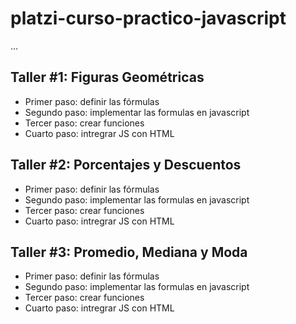 # platzi-curso-practico-javascript

...

## Taller #1: Figuras Geométricas

- Primer paso: definir las fórmulas
- Segundo paso: implementar las formulas en javascript
- Tercer paso: crear funciones
- Cuarto paso: intregrar JS con HTML

## Taller #2: Porcentajes y Descuentos

- Primer paso: definir las fórmulas
- Segundo paso: implementar las formulas en javascript
- Tercer paso: crear funciones
- Cuarto paso: intregrar JS con HTML

## Taller #3: Promedio, Mediana y Moda

- Primer paso: definir las fórmulas
- Segundo paso: implementar las formulas en javascript
- Tercer paso: crear funciones
- Cuarto paso: intregrar JS con HTML
